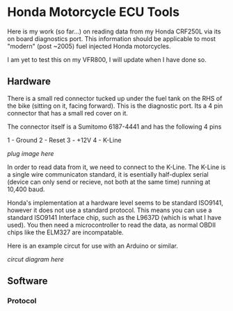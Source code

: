 # Honda Motorcycle ECU Tools

Here is my work (so far...) on reading data from my Honda CRF250L via its on board diagnostics port. This information should be applicable to most "modern" (post ~2005) fuel injected Honda motorcycles.

I am yet to test this on my VFR800, I will update when I have done so.

## Hardware

There is a small red connector tucked up under the fuel tank on the RHS of the bike (sitting on it, facing forward). This is the diagnostic port. Its a 4 pin connector that has a small red cover on it.

The connector itself is a Sumitomo 6187-4441 and has the following 4 pins

1 - Ground
2 - Reset
3 - +12V
4 - K-Line

*plug image here*

In order to read data from it, we need to connect to the K-Line. The K-Line is a single wire communicaton standard, it is esentially half-duplex serial (device can only send or recieve, not both at the same time) running at 10,400 baud.

Honda's implementation at a hardware level seems to be standard ISO9141, however it does not use a standard protocol. This means you can use a standard ISO9141 Interface chip, such as the L9637D (which is what I have used). You then need a microcontroller to read the data, as normal OBDII chips like the ELM327 are incompatable.

Here is an example circut for use with an Arduino or similar.

*circut diagram here*

## Software

### Protocol

